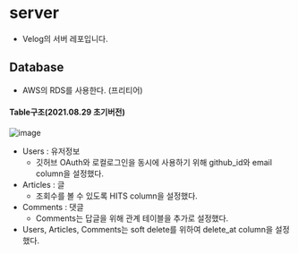 # server

- Velog의 서버 레포입니다.

## Database

- AWS의 RDS를 사용한다. (프리티어)

#### Table구조(2021.08.29 초기버전)

![image](https://user-images.githubusercontent.com/27190776/131244691-eca75cf7-6652-4bb7-ba0e-f54749bb4c3e.png)

- Users : 유저정보
  - 깃허브 OAuth와 로컬로그인을 동시에 사용하기 위해 github_id와 email column을 설정했다.
- Articles : 글
  - 조회수를 볼 수 있도록 HITS column을 설정했다.
- Comments : 댓글
  - Comments는 답글을 위해 관계 테이블을 추가로 설정했다.
- Users, Articles, Comments는 soft delete를 위하여 delete_at column을 설정했다.
